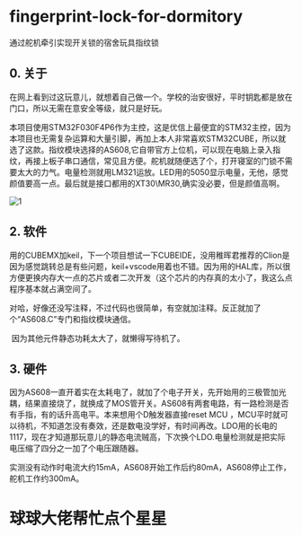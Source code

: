 # fingerprint-lock-for-dormitory
通过舵机牵引实现开关锁的宿舍玩具指纹锁

## 0. 关于

​    在网上看到过这玩意儿，就想着自己做一个。学校的治安很好，平时钥匙都是放在门口，所以无需在意安全等级，就只是好玩。

​	本项目使用STM32F030F4P6作为主控，这是优信上最便宜的STM32主控，因为本项目也无需复杂运算和大量引脚，再加上本人非常喜欢STM32CUBE，所以就选了这款。指纹模块选择的AS608,它自带官方上位机，可以现在电脑上录入指纹，再接上板子串口通信，常见且方便。舵机就随便选了个，打开寝室的门锁不需要太大的力气。电量检测就用LM321运放。LED用的5050显示电量，无他，感觉颜值要高一点。最后就是接口都用的XT30\MR30,确实没必要，但是颜值高啊。

![1](D:\projects\smart_projects\fingerprint-lock-for-dormitory\docs\1.jpg)

## 2. 软件

​    用的CUBEMX加keil，下一个项目想试一下CUBEIDE，没用稚晖君推荐的Clion是因为感觉跳转总是有些问题，keil+vscode用着也不错。因为用的HAL库，所以很方便更换内存大一点的芯片或者二次开发（这个芯片的内存真的太小了，我这么点程序基本就占满空间了。

​	对哈，好像还没写注释，不过代码也很简单，有空就加注释。反正就加了个“AS608.C”专门和指纹模块通信。

​	因为其他元件静态功耗太大了，就懒得写待机了。

## 3. 硬件

​		因为AS608一直开着实在太耗电了，就加了个电子开关，先开始用的三极管加光耦，结果直接烧了，就换成了MOS管开关。AS608有两套电路，有一路检测是否有手指，有的话升高电平。本来想用个D触发器直接reset MCU ，MCU平时就可以待机，不知道怎没有奏效，还是数电没学好，有时间再改。LDO用的长电的1117，现在才知道那玩意儿的静态电流贼高，下次换个LDO.电量检测就是把实际电压缩了四分之一加了个电压跟随器。

​		实测没有动作时电流大约15mA，AS608开始工作后约80mA，AS608停止工作，舵机工作约300mA。

# 球球大佬帮忙点个星星



